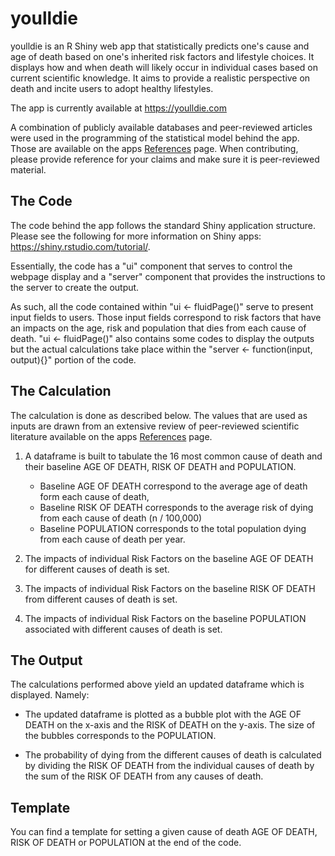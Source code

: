 # youlldie

youlldie is an R Shiny web app that statistically predicts one's cause and age of death based on one's inherited risk factors and lifestyle choices. It displays how and when death will likely occur in individual cases based on current scientific knowledge. It aims to provide a realistic perspective on death and incite users to adopt healthy lifestyles.

The app is currently available at https://youlldie.com

A combination of publicly available databases and peer-reviewed articles were used in the programming of the statistical model behind the app. Those are available on the apps [References](https://youlldie.com/references/) page. When contributing, please provide reference for your claims and make sure it is peer-reviewed material.

## The Code

The code behind the app follows the standard Shiny application structure. Please see the following for more information on Shiny apps: https://shiny.rstudio.com/tutorial/.

Essentially, the code has a "ui" component that serves to control the webpage display and a "server" component that provides the instructions to the server to create the output.

As such, all the code contained within "ui <- fluidPage()" serve to present input fields to users. Those input fields correspond to risk factors that have an impacts on the age, risk and population that dies from each cause of death. "ui <- fluidPage()" also contains some codes to display the outputs but the actual calculations take place within the "server <- function(input, output){}" portion of the code.

## The Calculation

The calculation is done as described below. The values that are used as inputs are drawn from an extensive review of peer-reviewed scientific literature available on the apps [References](https://youlldie.com/references/) page. 

1. A dataframe is built to tabulate the 16 most common cause of death and their baseline AGE OF DEATH, RISK OF DEATH and POPULATION. 
    * Baseline AGE OF DEATH correspond to the average age of death form each cause of death, 
    * Baseline RISK OF DEATH corresponds to the average risk of dying from each cause of death (n / 100,000)
    * Baseline POPULATION corresponds to the total population dying from each cause of death per year.    

2. The impacts of individual Risk Factors on the baseline AGE OF DEATH for different causes of death is set.

3. The impacts of individual Risk Factors on the baseline RISK OF DEATH from different causes of death is set.  

4. The impacts of individual Risk Factors on the baseline POPULATION associated with different causes of death is set.

## The Output

The calculations performed above yield an updated dataframe which is displayed. Namely: 

* The updated dataframe is plotted as a bubble plot with the AGE OF DEATH on the x-axis and the RISK of DEATH on the y-axis. The size of the bubbles corresponds to the POPULATION.

* The probability of dying from the different causes of death is calculated by dividing the RISK OF DEATH from the individual causes of death by the sum of the RISK OF DEATH from any causes of death.

## Template

You can find a template for setting a given cause of death AGE OF DEATH, RISK OF DEATH or POPULATION at the end of the code.
